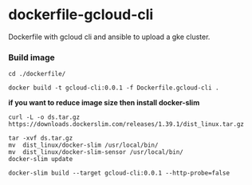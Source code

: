 # dockerfile-gcloud-cli
Dockerfile with gcloud cli and ansible to upload a gke cluster.

### Build image
```
cd ./dockerfile/
```
```
docker build -t gcloud-cli:0.0.1 -f Dockerfile.gcloud-cli .
```


**if you want to reduce image size then install docker-slim**
```
curl -L -o ds.tar.gz https://downloads.dockerslim.com/releases/1.39.1/dist_linux.tar.gz
```
```
tar -xvf ds.tar.gz
mv  dist_linux/docker-slim /usr/local/bin/
mv  dist_linux/docker-slim-sensor /usr/local/bin/
docker-slim update
```
```
docker-slim build --target gcloud-cli:0.0.1 --http-probe=false
```
